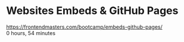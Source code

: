 # Websites Embeds & GitHub Pages
https://frontendmasters.com/bootcamp/embeds-github-pages/<br>
0 hours, 54 minutes<br>